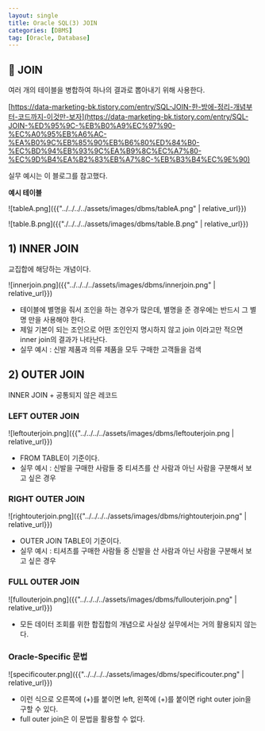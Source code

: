 ```yaml
---
layout: single
title: Oracle SQL(3) JOIN
categories: [DBMS]
tag: [Oracle, Database]
---
```


## 📖 JOIN

여러 개의 테이블을 병합하여 하나의 결과로 뽑아내기 위해 사용한다.

[https://data-marketing-bk.tistory.com/entry/SQL-JOIN-한-방에-정리-개념부터-코드까지-이것만-보자](https://data-marketing-bk.tistory.com/entry/SQL-JOIN-%ED%95%9C-%EB%B0%A9%EC%97%90-%EC%A0%95%EB%A6%AC-%EA%B0%9C%EB%85%90%EB%B6%80%ED%84%B0-%EC%BD%94%EB%93%9C%EA%B9%8C%EC%A7%80-%EC%9D%B4%EA%B2%83%EB%A7%8C-%EB%B3%B4%EC%9E%90) 

실무 예시는 이 블로그를 참고했다.

**예시 테이블**

![tableA.png]({{"../../../../assets/images/dbms/tableA.png" | relative_url}})

![table.B.png]({{"./../../../assets/images/dbms/table.B.png" | relative_url}})

## 1) INNER JOIN

교집합에 해당하는 개념이다.

![innerjoin.png]({{"../../../../assets/images/dbms/innerjoin.png" | relative_url}})

- 테이블에 별명을 줘서 조인을 하는 경우가 많은데, 별명을 준 경우에는 반드시 그 별명 만을 사용해야 한다.
- 제일 기본이 되는 조인으로 어떤 조인인지 명시하지 않고 join 이라고만 적으면 inner join의 결과가 나타난다.
- 실무 예시 : 신발 제품과 의류 제품을 모두 구매한 고객들을 검색

## 2) OUTER JOIN

INNER JOIN + 공통되지 않은 레코드

### LEFT OUTER JOIN

![leftouterjoin.png]({{"../../../../assets/images/dbms/leftouterjoin.png | relative_url}})

- FROM TABLE이 기준이다.
- 실무 예시 : 신발을 구매한 사람들 중 티셔츠를 산 사람과 아닌 사람을 구분해서 보고 싶은 경우

### RIGHT OUTER JOIN

![rightouterjoin.png]({{"../../../../assets/images/dbms/rightouterjoin.png" | relative_url}})

- OUTER JOIN TABLE이 기준이다.
- 실무 예시 : 티셔츠를 구매한 사람들 중 신발을 산 사람과 아닌 사람을 구분해서 보고 싶은 경우

### FULL OUTER JOIN

![fullouterjoin.png]({{"../../../../assets/images/dbms/fullouterjoin.png" | relative_url}})

- 모든 데이터 조회를 위한 합집합의 개념으로 사실상 실무에서는 거의 활용되지 않는다.

### Oracle-Specific 문법

![specificouter.png]({{"../../../../assets/images/dbms/specificouter.png" | relative_url}})

- 이런 식으로 오른쪽에 (+)를 붙이면 left, 왼쪽에 (+)를 붙이면 right outer join을 구할 수 있다.
- full outer join은 이 문법을 활용할 수 없다.